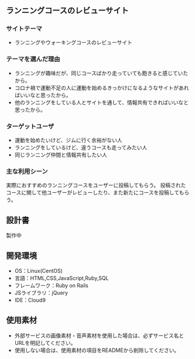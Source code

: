 # <Runway>

## ランニングコースのレビューサイト
### サイトテーマ
- ランニングやウォーキングコースのレビューサイト
### テーマを選んだ理由
- ランニングが趣味だが、同じコースばかり走っていても飽きると感じていたから。
- コロナ禍で運動不足の人に運動を始めるきっかけになるようなサイトがあればいいなと思ったから。
- 他のランニングをしている人とサイトを通して、情報共有できればいいなと思ったから。
### ターゲットユーザ
- 運動を始めたいけど、ジムに行く余裕がない人
- ランニングをしているけど、違うコースも走ってみたい人
- 同じランニング仲間と情報共有したい人
### 主な利用シーン
実際におすすめのランニングコースをユーザーに投稿してもらう。
投稿されたコースに関して他ユーザーがレビューしたり、また新たにコースを投稿してもらう。
## 設計書
製作中

## 開発環境
- OS：Linux(CentOS)
- 言語：HTML,CSS,JavaScript,Ruby,SQL
- フレームワーク：Ruby on Rails
- JSライブラリ：jQuery
- IDE：Cloud9

## 使用素材
- 外部サービスの画像素材・音声素材を使用した場合は、必ずサービス名とURLを明記してください。
- 使用しない場合は、使用素材の項目をREADMEから削除してください。
